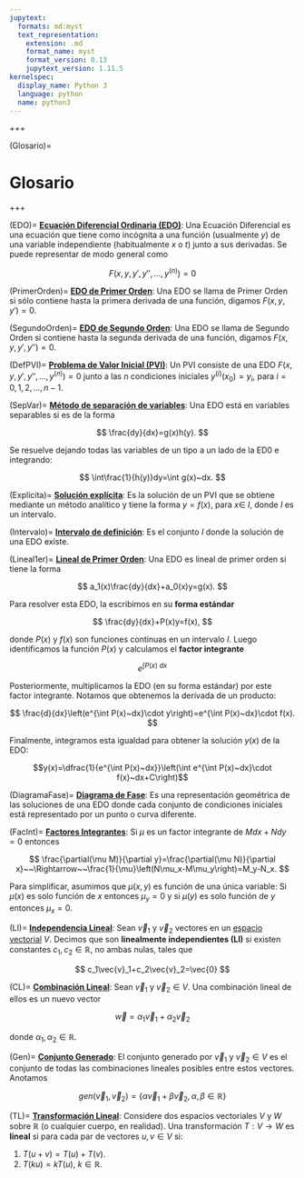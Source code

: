 ```yaml
---
jupytext:
  formats: md:myst
  text_representation:
    extension: .md
    format_name: myst
    format_version: 0.13
    jupytext_version: 1.11.5
kernelspec:
  display_name: Python 3
  language: python
  name: python3
---
```


<!--######################################################################################################################################################################################################################################################################################################################################################
-->

+++

(Glosario)=
# Glosario

+++

(EDO)= 
<u>**Ecuación Diferencial Ordinaria (EDO)**</u>: Una Ecuación Diferencial es una ecuación que tiene como incógnita a una función (usualmente $y$) de una variable independiente (habitualmente $x$ o $t$) junto a sus derivadas. Se puede representar de modo general como 

$$
F(x,y,y',y'',\ldots,y^{(n)})=0
$$

(PrimerOrden)=
<u>**EDO de Primer Orden**</u>: Una EDO se llama de Primer Orden si sólo contiene hasta la primera derivada de una función, digamos $F(x,y,y')=0$.

(SegundoOrden)=
<u>**EDO de Segundo Orden**</u>: Una EDO se llama de Segundo Orden si contiene hasta la segunda derivada de una función, digamos $F(x,y,y',y'')=0$.

(DefPVI)=
<u>**Problema de Valor Inicial (PVI)**</u>: Un PVI consiste de una EDO $F(x,y,y',y'',\ldots,y^{(n)})=0$ junto a las $n$ condiciones iniciales $y^{(i)}(x_0)=y_i$, para $i=0,1,2,\ldots,n-1$.

(SepVar)=
<u>**Método de separación de variables**</u>: Una EDO está en variables separables si es de la forma 

$$
\frac{dy}{dx}=g(x)h(y).
$$ 

Se resuelve dejando todas las variables de un tipo a un lado de la ED0 e integrando: 

$$
\int\frac{1}{h(y)}dy=\int g(x)~dx.
$$

(Explicita)=
<u>**Solución explícita**</u>: Es la solución de un PVI que se obtiene mediante un método analítico y tiene la forma $y=f(x)$, para $x\in~I$, donde $I$ es un intervalo.

(Intervalo)=
<u>**Intervalo de definición**</u>: Es el conjunto $I$ donde la solución de una EDO existe.

(Lineal1er)=
<u>**Lineal de Primer Orden**</u>: Una EDO es lineal de primer orden si tiene la forma 

$$
a_1(x)\frac{dy}{dx}+a_0(x)y=g(x).
$$ 

Para resolver esta EDO, la escribimos en su **forma estándar** 

$$
\frac{dy}{dx}+P(x)y=f(x),
$$ 

donde $P(x)$ y $f(x)$ son funciones continuas en un intervalo $I$. Luego identificamos la función $P(x)$ y calculamos el **factor integrante** 

$$
e^{\int P(x)~dx}
$$

Posteriormente, multiplicamos la EDO (en su forma estándar) por este factor integrante. Notamos que obtenemos la derivada de un producto: 

$$
\frac{d}{dx}\left(e^{\int P(x)~dx}\cdot y\right)=e^{\int P(x)~dx}\cdot f(x).
$$ 

Finalmente, integramos esta igualdad para obtener la solución $y(x)$ de la EDO:

$$y(x)=\dfrac{1}{e^{\int P(x)~dx}}\left(\int e^{\int P(x)~dx}\cdot f(x)~dx+C\right)$$

(DiagramaFase)=
<u>**Diagrama de Fase**</u>: Es una representación geométrica de las soluciones de una EDO donde cada conjunto de condiciones iniciales está representado por un punto o curva diferente. 

(FacInt)=
<u>**Factores Integrantes**</u>: Si $\mu$ es un factor integrante de $Mdx+Ndy=0$ entonces 

$$
\frac{\partial(\mu M)}{\partial y}=\frac{\partial(\mu N)}{\partial x}~~\Rightarrow~~\frac{1}{\mu}\left(N\mu_x-M\mu_y\right)=M_y-N_x.
$$

Para simplificar, asumimos que $\mu(x,y)$ es función de una única variable: Si $\mu(x)$ es solo función de $x$ entonces $\mu_y=0$ y si $\mu(y)$ es solo función de $y$ entonces $\mu_x=0$.

(LI)=
<u>**Independencia Lineal**</u>: Sean $\vec{v}_1$ y $\vec{v}_2$ vectores en un [espacio vectorial](https://en.wikipedia.org/wiki/Vector_space) $V$. Decimos que son **linealmente independientes (LI)** si existen constantes $c_1, c_2\in\mathbb{R}$, no ambas nulas, tales que 

$$
c_1\vec{v}_1+c_2\vec{v}_2=\vec{0}
$$

(CL)=
<u>**Combinación Lineal**</u>: Sean $\vec{v}_1$ y $\vec{v}_2\in V$. Una combinación lineal de ellos es un nuevo vector

$$ 
\vec{w}=\alpha_1\vec{v}_1+\alpha_2\vec{v}_2
$$

donde $\alpha_1, \alpha_2\in\mathbb{R}$.

(Gen)=
<u>**Conjunto Generado**</u>: El conjunto generado por $\vec{v}_1$ y $\vec{v}_2\in V$ es el conjunto de todas las combinaciones lineales posibles entre estos vectores. Anotamos 

$$
gen(\vec{v}_1,\vec{v}_2)=\{\alpha\vec{v}_1+\beta\vec{v}_2,\alpha,\beta\in\mathbb{R}\}
$$

(TL)=
<u>**Transformación Lineal**</u>: Considere dos espacios vectoriales $V$ y $W$ sobre $\mathbb{R}$ (o cualquier cuerpo, en realidad). Una transformación $T:V\to W$ es **lineal** si para cada par de vectores $u,v\in V$ si:

1. $T(u+v)=T(u)+T(v)$.
2. $T(ku)=kT(u)$, $k\in\mathbb{R}$.